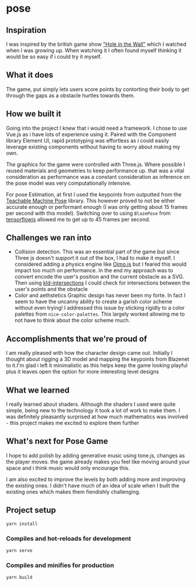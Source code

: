 # pose

## Inspiration

I was inspired by the british game show ["Hole in the Wall"](<https://en.wikipedia.org/wiki/Hole_in_the_Wall_(British_game_show)>) which I watched when I was growing up. When watching it I often found myself thinking it would be so easy if i could try it myself.

## What it does

The game, put simply lets users score points by contorting their body to get through the gaps as a obstacle hurtles towards them.

## How we built it

Going into the project I knew that i would need a framework. I chose to use Vue.js as i have lots of experience using it. Paired with the Component library Element UI, rapid prototyping was effortless as i could easily leverage existing components without having to worry about making my own.

The graphics for the game were controlled with Three.js. Where possible I reused materials and geometries to keep performance up. that was a vital consideration as performance was a constant consideration as inference on the pose model was very computationally intensive.

For pose Estimation, at first I used the keypoints from outputted from the [Teachable Machine Pose](https://github.com/googlecreativelab/teachablemachine-community/tree/master/libraries/pose) library. This however proved to not be either accurate enough or performant enough (I was only getting about 15 frames per second with this model). Switching over to using `BlazePose` from [tensorflowjs](https://js.tensorflow.org/) allowed me to get up to 45 frames per second.

## Challenges we ran into

- Collision detection.
  This was an essential part of the game but since Three js doesn't support it out of the box, I had to make it myself. I considered adding a physics engine like [Oimo.js](https://github.com/lo-th/Oimo.js/) but I feared this would impact too much on performance. In the end my approach was to convert encode the user's position and the current obstacle as a SVG. Then using [kld-intersections](https://github.com/thelonious/kld-intersections) I could check for intersections between the user's points and the obstacle
- Color and aethstetics Graphic design has never been my forte. In fact I seem to have the uncanny ability to create a garish color scheme without even trying! I addressed this issue by sticking rigidly to a color palettes from `nice-color-palettes`. This largely worked allowing me to not have to think about the color scheme much.

## Accomplishments that we're proud of

I am really pleased with how the character design came out. Initially I thought about rigging a 3D model and mapping the keypoints from Blazenet to it.I'm glad i left it minimalistic as this helps keep the game looking playful plus it leaves open the option for more interesting level designs

## What we learned

I really learned about shaders. Although the shaders I used were quite simple, being new to the technology it took a lot of work to make them. I was definitely pleasantly surprised at how much mathematics was involved - this project makes me excited to explore them further

## What's next for Pose Game

I hope to add polish by adding generative music using tone.js, changes as the player moves. the game already makes you feel like moving around your space and i think music would only encourage this.

I am also excited to improve the levels by both adding more and improving the existing ones. I didn't have much of an idea of scale when I built the existing ones which makes them fiendishly challenging.

## Project setup

```
yarn install
```

### Compiles and hot-reloads for development

```
yarn serve
```

### Compiles and minifies for production

```
yarn build
```
